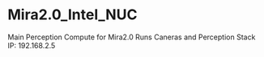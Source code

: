 # Mira2.0_Intel_NUC


Main Perception Compute for Mira2.0
Runs Caneras and Perception Stack  
IP: 192.168.2.5
